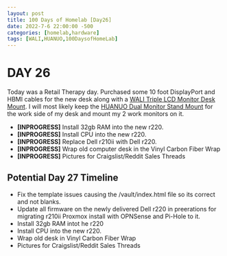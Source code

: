 ```yaml
---
layout: post
title: 100 Days of Homelab [Day26]
date: 2022-7-6 22:00:00 -500
categories: [homelab,hardware]
tags: [WALI,HUANUO,100DaysofHomeLab]
---
```


# DAY 26

Today was a Retail Therapy day. Purchased some 10 foot DisplayPort and HBMI cables for the new desk along with a [WALI Triple LCD Monitor Desk Mount](https://www.amazon.com/dp/B07GBL3PN3).  I will most likely keep the [HUANUO Dual Monitor Stand Mount](https://www.amazon.com/dp/B08CXJPQG9) for the work side of my desk and mount my 2 work monitors on it.

* **[INPROGRESS]** Install 32gb RAM into the new r220.
* **[INPROGRESS]** Install CPU into the new r220.
* **[INPROGRESS]** Replace Dell r210ii with Dell r220.
* **[INPROGRESS]** Wrap old computer desk in the Vinyl Carbon Fiber Wrap
* **[INPROGRESS]** Pictures for Craigslist/Reddit Sales Threads

## Potential Day 27 Timeline
* Fix the template issues causing the /vault/index.html file so its correct and not blanks.
* Update all firmware on the newly delivered Dell r220 in preerations for migrating r210ii Proxmox install with OPNSense and Pi-Hole to it.
* Install 32gb RAM intot he r220
* Install CPU into the new r220.
* Wrap old desk in Vinyl Carbon Fiber Wrap
* Pictures for Craigslist/Reddit Sales Threads